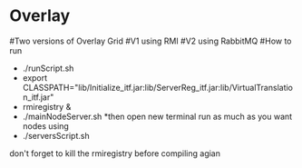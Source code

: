 # Overlay
#Two versions of Overlay Grid 
#V1 using RMI 
#V2 using RabbitMQ
#How to run
* ./runScript.sh
* export CLASSPATH="lib/Initialize_itf.jar:lib/ServerReg_itf.jar:lib/VirtualTranslation_itf.jar"
* rmiregistry &
* ./mainNodeServer.sh
*then open new terminal run as much as you want nodes using 
* ./serversScript.sh

don't forget to kill the rmiregistry before compiling agian  
